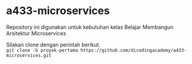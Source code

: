 # a433-microservices
Repository ini digunakan untuk kebutuhan kelas Belajar Membangun Arsitektur Microservices

Silakan clone dengan perintah berikut.<br>
`git clone -b proyek-pertama https://github.com/dicodingacademy/a433-microservices.git`
